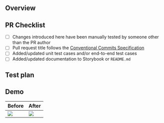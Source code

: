 <!-- Thank you for your contribution to the Typist repository. -->

<!-- Please remove all sections that are not relevant. -->

## Overview

<!-- Please include a summary of the changes and the related issue. -->
<!-- Please also include relevant motivation and context. -->

## PR Checklist

<!-- Feel free to remove the lines that are not applicable or leave them unchecked. -->

-   [ ] Changes introduced here have been manually tested by someone other than the PR author
-   [ ] Pull request title follows the [Conventional Commits Specification](https://www.conventionalcommits.org/)
-   [ ] Added/updated unit test cases and/or end-to-end test cases
-   [ ] Added/updated documentation to Storybook or `README.md`

## Test plan

<!-- Please add a complete step-by-step description on how to test the changes. -->

<!--
- Open the preview Storybook deployed to Netlify
- Open the `Rich-text → Default` story
- Do something else…
    - [ ] Observe that this happened
-->

## Demo

| Before                      | After                      |
| --------------------------- | -------------------------- |
| ![](BEFORE_IMAGE_LINK_HERE) | ![](AFTER_IMAGE_LINK_HERE) |
